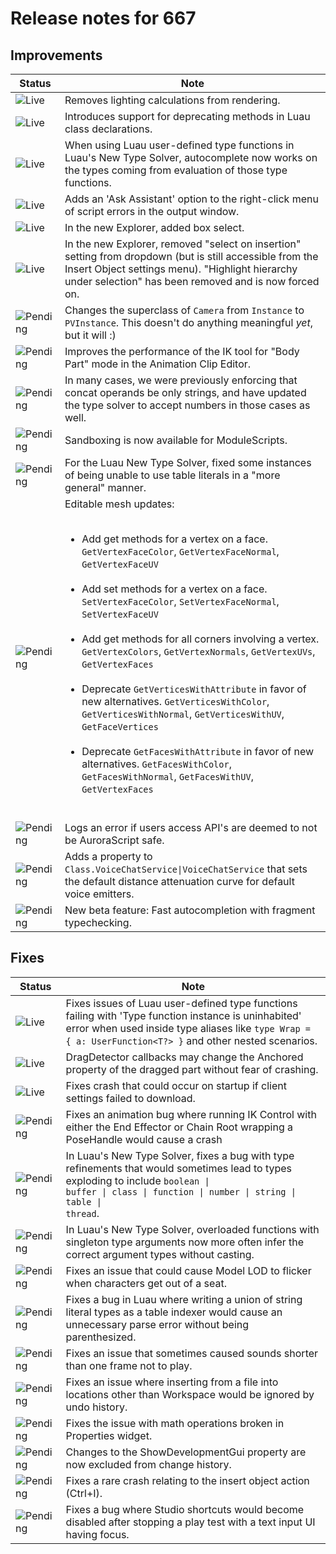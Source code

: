 # Release notes for 667

## Improvements

| Status | Note |
|--------|------|
| ![Live](https://img.shields.io/badge/Live-009E57?style=flat)  | Removes lighting calculations from rendering. |
| ![Live](https://img.shields.io/badge/Live-009E57?style=flat)  | Introduces support for deprecating methods in Luau class declarations. |
| ![Live](https://img.shields.io/badge/Live-009E57?style=flat)  | When using Luau user-defined type functions in Luau's New Type Solver, autocomplete now works on the types coming from evaluation of those type functions. |
| ![Live](https://img.shields.io/badge/Live-009E57?style=flat)  | Adds an 'Ask Assistant' option to the right-click menu of script errors in the output window. |
| ![Live](https://img.shields.io/badge/Live-009E57?style=flat)  | In the new Explorer, added box select. |
| ![Live](https://img.shields.io/badge/Live-009E57?style=flat)  | In the new Explorer, removed "select on insertion" setting from dropdown (but is still accessible from the Insert Object settings menu). "Highlight hierarchy under selection" has been removed and is now forced on. |
| ![Pending](https://img.shields.io/badge/Pending-DEA517?style=flat)  | Changes the superclass of <code>Camera</code> from <code>Instance</code> to <code>PVInstance</code>. This doesn't do anything meaningful <em>yet</em>, but it will :) |
| ![Pending](https://img.shields.io/badge/Pending-DEA517?style=flat)  | Improves the performance of the IK tool for "Body Part" mode in the Animation Clip Editor. |
| ![Pending](https://img.shields.io/badge/Pending-DEA517?style=flat)  | In many cases, we were previously enforcing that concat operands be only strings, and have updated the type solver to accept numbers in those cases as well. |
| ![Pending](https://img.shields.io/badge/Pending-DEA517?style=flat)  | Sandboxing is now available for ModuleScripts. |
| ![Pending](https://img.shields.io/badge/Pending-DEA517?style=flat)  | For the Luau New Type Solver, fixed some instances of being unable to use table literals in a "more general" manner. |
| ![Pending](https://img.shields.io/badge/Pending-DEA517?style=flat)  | Editable mesh updates:<br><ul><br><li>Add get methods for a vertex on a face. <code>GetVertexFaceColor</code>, <code>GetVertexFaceNormal</code>, <code>GetVertexFaceUV</code></li><br><li>Add set methods for a vertex on a face. <code>SetVertexFaceColor</code>, <code>SetVertexFaceNormal</code>, <code>SetVertexFaceUV</code></li><br><li>Add get methods for all corners involving a vertex. <code>GetVertexColors</code>, <code>GetVertexNormals</code>, <code>GetVertexUVs</code>, <code>GetVertexFaces</code></li><br><li>Deprecate <code>GetVerticesWithAttribute</code> in favor of new alternatives. <code>GetVerticesWithColor</code>, <code>GetVerticesWithNormal</code>, <code>GetVerticesWithUV</code>, <code>GetFaceVertices</code></li><br><li>Deprecate <code>GetFacesWithAttribute</code> in favor of new alternatives. <code>GetFacesWithColor</code>, <code>GetFacesWithNormal</code>, <code>GetFacesWithUV</code>, <code>GetVertexFaces</code></li><br></ul> |
| ![Pending](https://img.shields.io/badge/Pending-DEA517?style=flat)  | Logs an error if users access API's are deemed to not be AuroraScript safe. |
| ![Pending](https://img.shields.io/badge/Pending-DEA517?style=flat)  | Adds a property to <code>Class.VoiceChatService\|VoiceChatService</code> that sets the default distance attenuation curve for default voice emitters. |
| ![Pending](https://img.shields.io/badge/Pending-DEA517?style=flat)  | New beta feature: Fast autocompletion with fragment typechecking. |
## Fixes

| Status | Note |
|--------|------|
| ![Live](https://img.shields.io/badge/Live-009E57?style=flat)  | Fixes issues of Luau user-defined type functions failing with 'Type function instance is uninhabited' error when used inside type aliases like <code>type Wrap<T> = { a: UserFunction<T?> }</code> and other nested scenarios. |
| ![Live](https://img.shields.io/badge/Live-009E57?style=flat)  | DragDetector callbacks may change the Anchored property of the dragged part without fear of crashing. |
| ![Live](https://img.shields.io/badge/Live-009E57?style=flat)  | Fixes crash that could occur on startup if client settings failed to download. |
| ![Pending](https://img.shields.io/badge/Pending-DEA517?style=flat)  | Fixes an animation bug where running IK Control with either the End Effector or Chain Root wrapping a PoseHandle would cause a crash |
| ![Pending](https://img.shields.io/badge/Pending-DEA517?style=flat)  | In Luau's New Type Solver, fixes a bug with type refinements that would sometimes lead to types exploding to include <code>boolean \| buffer \| class \| function \| number \| string \| table \| thread</code>. |
| ![Pending](https://img.shields.io/badge/Pending-DEA517?style=flat)  | In Luau's New Type Solver, overloaded functions with singleton type arguments now more often infer the correct argument types without casting. |
| ![Pending](https://img.shields.io/badge/Pending-DEA517?style=flat)  | Fixes an issue that could cause Model LOD to flicker when characters get out of a seat. |
| ![Pending](https://img.shields.io/badge/Pending-DEA517?style=flat)  | Fixes a bug in Luau where writing a union of string literal types as a table indexer would cause an unnecessary parse error without being parenthesized. |
| ![Pending](https://img.shields.io/badge/Pending-DEA517?style=flat)  | Fixes an issue that sometimes caused sounds shorter than one frame not to play. |
| ![Pending](https://img.shields.io/badge/Pending-DEA517?style=flat)  | Fixes an issue where inserting from a file into locations other than Workspace would be ignored by undo history. |
| ![Pending](https://img.shields.io/badge/Pending-DEA517?style=flat)  | Fixes the issue with math operations broken in Properties widget. |
| ![Pending](https://img.shields.io/badge/Pending-DEA517?style=flat)  | Changes to the ShowDevelopmentGui property are now excluded from change history. |
| ![Pending](https://img.shields.io/badge/Pending-DEA517?style=flat)  | Fixes a rare crash relating to the insert object action (Ctrl+I). |
| ![Pending](https://img.shields.io/badge/Pending-DEA517?style=flat)  | Fixes a bug where Studio shortcuts would become disabled after stopping a play test with a text input UI having focus. |
